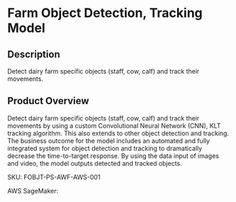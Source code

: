 # Farm Object Detection, Tracking Model 

## Description
 Detect dairy farm specific objects (staff, cow, calf) and track their movements.

## Product Overview
Detect dairy farm specific objects (staff, cow, calf) and track their movements by using a custom Convolutional Neural Network (CNN), KLT tracking algorithm. This also extends to other object detection and tracking. The business outcome for the model includes an automated and fully integrated system for object detection and tracking to dramatically decrease the time-to-target response. By using the data input of images and video, the model outputs detected and tracked objects.  

SKU: FOBJT-PS-AWF-AWS-001

AWS SageMaker: 
